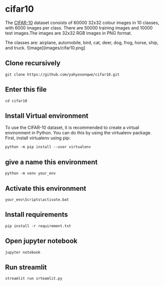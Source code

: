 # cifar10
The [CIFAR-10](https://keras.io/api/datasets/cifar10/) dataset consists of 60000 32x32 colour images in 10 classes, with 6000 images per class. There are 50000 training
images and 10000 test images.The images are 32x32 RGB images in PNG format.

The classes are: airplane, automobile, bird, cat, deer, dog, frog, horse, ship, and truck.
![image](images/cifar10.png]
## Clone recursively
``` shell
git clone https://github.com/yahyoxonqwe/cifar10.git
```
## Enter this file
``` shell
cd cifar10
```
## Install Virtual environment
To use the CIFAR-10 dataset, it is recommended to create a virtual environment in Python. You can do this by using the virtualenv package. First, install virtualenv using pip:
``` shell
python -m pip install --user virtualenv
```
## give a name this environment
``` shell
python -m venv your_env
```
## Activate this environment
``` shell
your_env\Scripts\activate.bat
```
## Install requirements
``` shell
pip install -r requirement.txt
```
## Open jupyter notebook
``` shell
jupyter notebook
```
## Run streamlit
``` shell
streamlit run srteamlit.py
```



